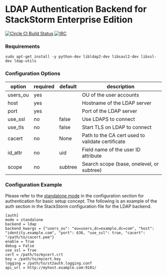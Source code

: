 # LDAP Authentication Backend for StackStorm Enterprise Edition

[![Circle CI Build Status](https://circleci.com/gh/StackStorm/st2-enterprise-auth-backend-ldap.svg?style=svg)](https://circleci.com/gh/StackStorm/st2-enterprise-auth-backend-ldap)
[![IRC](https://img.shields.io/irc/%23stackstorm.png)](http://webchat.freenode.net/?channels=stackstorm)

### Requirements
```
sudo apt-get install -y python-dev libldap2-dev libsasl2-dev libssl-dev ldap-utils
```

### Configuration Options

| option   | required | default | description                                                |
|----------|----------|---------|------------------------------------------------------------|
| users_ou | yes      |         | OU of the user accounts                                    |
| host     | yes      |         | Hostname of the LDAP server                                |
| port     | yes      |         | Port of the LDAP server                                    |
| use_ssl  | no       | false   | Use LDAPS to connect                                       |
| use_tls  | no       | false   | Start TLS on LDAP to connect                               |
| cacert   | no       | None    | Path to the CA cert used to validate certificate           |
| id_attr  | no       | uid     | Field name of the user ID attribute                        |
| scope    | no       | subtree | Search scope (base, onelevel, or subtree)                  |

### Configuration Example

Please refer to the [standalone mode](http://docs.stackstorm.com/config/authentication.html#setup-standalone-mode) in the configuration section for authentication for basic setup concept. The following is an example of the auth section in the StackStorm configuration file for the LDAP backend.

```
[auth]
mode = standalone
backend = ldap
backend_kwargs = {"users_ou": "ou=users,dc=example,dc=com", "host": "identity.example.com", "port": 636, "use_ssl": true, "cacert": "/path/to/cacert.pem"}
enable = True
debug = False
use_ssl = True
cert = /path/to/mycert.crt
key = /path/to/mycert.key
logging = /path/to/st2auth.logging.conf
api_url = http://myhost.example.com:9101/
```
